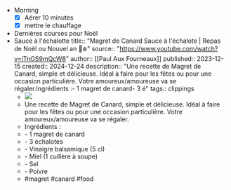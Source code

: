 - Morning
  * [x] Aérer 10 minutes
  * [x] mettre le chauffage
- Dernières courses pour Noël
- Sauce à l'échalotte
  title:: "Magret de Canard Sauce à l'échalote | Repas de Noël ou Nouvel an 🎄❄️"
  source:: "https://www.youtube.com/watch?v=iTnOS9mQcW8"
  author:: [[Paul Aux Fourneaux]]
  published:: 2023-12-15
  created:: 2024-12-24
  description:: "Une recette de Magret de Canard, simple et délicieuse. Idéal à faire pour les fêtes ou pour une occasion particulière. Votre amoureux/amoureuse va se régaler.Ingrédients :- 1 magret de canard- 3 é"
  tags:: clippings
  * ![](https://www.youtube.com/watch?v=iTnOS9mQcW8)
  * Une recette de Magret de Canard, simple et délicieuse. Idéal à faire pour les fêtes ou pour une occasion particulière. Votre amoureux/amoureuse va se régaler.
  * Ingrédients :
  * \- 1 magret de canard
  * \- 3 échalotes
  * \- Vinaigre balsamique (5 cl)
  * \- Miel (1 cuillère à soupe)
  * \- Sel
  * \- Poivre
  * #magret #canard #food